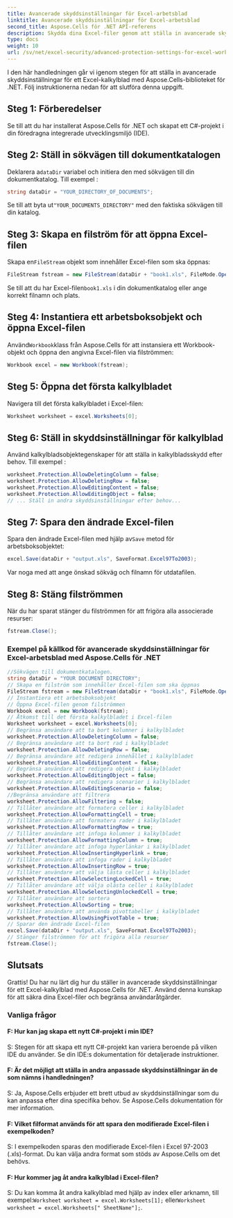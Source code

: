 ```yaml
---
title: Avancerade skyddsinställningar för Excel-arbetsblad
linktitle: Avancerade skyddsinställningar för Excel-arbetsblad
second_title: Aspose.Cells för .NET API-referens
description: Skydda dina Excel-filer genom att ställa in avancerade skyddsinställningar med Aspose.Cells för .NET.
type: docs
weight: 10
url: /sv/net/excel-security/advanced-protection-settings-for-excel-worksheet/
---
```

I den här handledningen går vi igenom stegen för att ställa in avancerade skyddsinställningar för ett Excel-kalkylblad med Aspose.Cells-biblioteket för .NET. Följ instruktionerna nedan för att slutföra denna uppgift.

## Steg 1: Förberedelser

Se till att du har installerat Aspose.Cells för .NET och skapat ett C#-projekt i din föredragna integrerade utvecklingsmiljö (IDE).

## Steg 2: Ställ in sökvägen till dokumentkatalogen

 Deklarera a`dataDir` variabel och initiera den med sökvägen till din dokumentkatalog. Till exempel :

```csharp
string dataDir = "YOUR_DIRECTORY_OF_DOCUMENTS";
```

 Se till att byta ut`"YOUR_DOCUMENTS_DIRECTORY"` med den faktiska sökvägen till din katalog.

## Steg 3: Skapa en filström för att öppna Excel-filen

 Skapa en`FileStream` objekt som innehåller Excel-filen som ska öppnas:

```csharp
FileStream fstream = new FileStream(dataDir + "book1.xls", FileMode.Open);
```

 Se till att du har Excel-filen`book1.xls` i din dokumentkatalog eller ange korrekt filnamn och plats.

## Steg 4: Instantiera ett arbetsboksobjekt och öppna Excel-filen

 Använd`Workbook`klass från Aspose.Cells för att instansiera ett Workbook-objekt och öppna den angivna Excel-filen via filströmmen:

```csharp
Workbook excel = new Workbook(fstream);
```

## Steg 5: Öppna det första kalkylbladet

Navigera till det första kalkylbladet i Excel-filen:

```csharp
Worksheet worksheet = excel.Worksheets[0];
```

## Steg 6: Ställ in skyddsinställningar för kalkylblad

Använd kalkylbladsobjektegenskaper för att ställa in kalkylbladsskydd efter behov. Till exempel :

```csharp
worksheet.Protection.AllowDeletingColumn = false;
worksheet.Protection.AllowDeletingRow = false;
worksheet.Protection.AllowEditingContent = false;
worksheet.Protection.AllowEditingObject = false;
// ... Ställ in andra skyddsinställningar efter behov...
```

## Steg 7: Spara den ändrade Excel-filen

 Spara den ändrade Excel-filen med hjälp av`Save` metod för arbetsboksobjektet:

```csharp
excel.Save(dataDir + "output.xls", SaveFormat.Excel97To2003);
```

Var noga med att ange önskad sökväg och filnamn för utdatafilen.

## Steg 8: Stäng filströmmen

När du har sparat stänger du filströmmen för att frigöra alla associerade resurser:

```csharp
fstream.Close();
```
	
### Exempel på källkod för avancerade skyddsinställningar för Excel-arbetsblad med Aspose.Cells för .NET 
```csharp
//Sökvägen till dokumentkatalogen.
string dataDir = "YOUR DOCUMENT DIRECTORY";
// Skapa en filström som innehåller Excel-filen som ska öppnas
FileStream fstream = new FileStream(dataDir + "book1.xls", FileMode.Open);
// Instantiera ett arbetsboksobjekt
// Öppna Excel-filen genom filströmmen
Workbook excel = new Workbook(fstream);
// Åtkomst till det första kalkylbladet i Excel-filen
Worksheet worksheet = excel.Worksheets[0];
// Begränsa användare att ta bort kolumner i kalkylbladet
worksheet.Protection.AllowDeletingColumn = false;
// Begränsa användare att ta bort rad i kalkylbladet
worksheet.Protection.AllowDeletingRow = false;
// Begränsa användare att redigera innehållet i kalkylbladet
worksheet.Protection.AllowEditingContent = false;
// Begränsa användare att redigera objekt i kalkylbladet
worksheet.Protection.AllowEditingObject = false;
// Begränsa användare att redigera scenarier i kalkylbladet
worksheet.Protection.AllowEditingScenario = false;
//Begränsa användare att filtrera
worksheet.Protection.AllowFiltering = false;
// Tillåter användare att formatera celler i kalkylbladet
worksheet.Protection.AllowFormattingCell = true;
// Tillåter användare att formatera rader i kalkylbladet
worksheet.Protection.AllowFormattingRow = true;
// Tillåter användare att infoga kolumner i kalkylbladet
worksheet.Protection.AllowFormattingColumn = true;
// Tillåter användare att infoga hyperlänkar i kalkylbladet
worksheet.Protection.AllowInsertingHyperlink = true;
// Tillåter användare att infoga rader i kalkylbladet
worksheet.Protection.AllowInsertingRow = true;
// Tillåter användare att välja låsta celler i kalkylbladet
worksheet.Protection.AllowSelectingLockedCell = true;
// Tillåter användare att välja olåsta celler i kalkylbladet
worksheet.Protection.AllowSelectingUnlockedCell = true;
// Tillåter användare att sortera
worksheet.Protection.AllowSorting = true;
// Tillåter användare att använda pivottabeller i kalkylbladet
worksheet.Protection.AllowUsingPivotTable = true;
// Sparar den ändrade Excel-filen
excel.Save(dataDir + "output.xls", SaveFormat.Excel97To2003);
// Stänger filströmmen för att frigöra alla resurser
fstream.Close();
```

## Slutsats

Grattis! Du har nu lärt dig hur du ställer in avancerade skyddsinställningar för ett Excel-kalkylblad med Aspose.Cells för .NET. Använd denna kunskap för att säkra dina Excel-filer och begränsa användaråtgärder.

### Vanliga frågor

#### F: Hur kan jag skapa ett nytt C#-projekt i min IDE?

S: Stegen för att skapa ett nytt C#-projekt kan variera beroende på vilken IDE du använder. Se din IDE:s dokumentation för detaljerade instruktioner.

#### F: Är det möjligt att ställa in andra anpassade skyddsinställningar än de som nämns i handledningen?

S: Ja, Aspose.Cells erbjuder ett brett utbud av skyddsinställningar som du kan anpassa efter dina specifika behov. Se Aspose.Cells dokumentation för mer information.

#### F: Vilket filformat används för att spara den modifierade Excel-filen i exempelkoden?

S: I exempelkoden sparas den modifierade Excel-filen i Excel 97-2003 (.xls)-format. Du kan välja andra format som stöds av Aspose.Cells om det behövs.

#### F: Hur kommer jag åt andra kalkylblad i Excel-filen?

 S: Du kan komma åt andra kalkylblad med hjälp av index eller arknamn, till exempel:`Worksheet worksheet = excel.Worksheets[1];` eller`Worksheet worksheet = excel.Worksheets[" SheetName"];`.